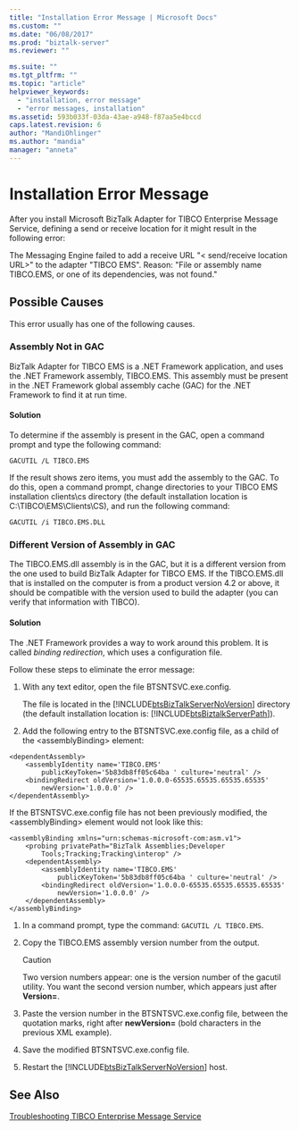 ```yaml
---
title: "Installation Error Message | Microsoft Docs"
ms.custom: ""
ms.date: "06/08/2017"
ms.prod: "biztalk-server"
ms.reviewer: ""

ms.suite: ""
ms.tgt_pltfrm: ""
ms.topic: "article"
helpviewer_keywords: 
  - "installation, error message"
  - "error messages, installation"
ms.assetid: 593b033f-03da-43ae-a948-f87aa5e4bccd
caps.latest.revision: 6
author: "MandiOhlinger"
ms.author: "mandia"
manager: "anneta"
---
```

# Installation Error Message
After you install Microsoft BizTalk Adapter for TIBCO Enterprise Message Service, defining a send or receive location for it might result in the following error:  
  
 The Messaging Engine failed to add a receive URL "\< send/receive location URL\>" to the adapter "TIBCO EMS". Reason: "File or assembly name TIBCO.EMS, or one of its dependencies, was not found."  
  
## Possible Causes  
 This error usually has one of the following causes.  
  
### Assembly Not in GAC  
 BizTalk Adapter for TIBCO EMS is a .NET Framework application, and uses the .NET Framework assembly, TIBCO.EMS. This assembly must be present in the .NET Framework global assembly cache (GAC) for the .NET Framework to find it at run time.  
  
#### Solution  
 To determine if the assembly is present in the GAC, open a command prompt and type the following command:  
  
 `GACUTIL /L TIBCO.EMS`  
  
 If the result shows zero items, you must add the assembly to the GAC. To do this, open a command prompt, change directories to your TIBCO EMS installation clients\cs directory (the default installation location is C:\TIBCO\EMS\Clients\CS), and run the following command:  
  
 `GACUTIL /i TIBCO.EMS.DLL`  
  
### Different Version of Assembly in GAC  
 The TIBCO.EMS.dll assembly is in the GAC, but it is a different version from the one used to build BizTalk Adapter for TIBCO EMS. If the TIBCO.EMS.dll that is installed on the computer is from a product version 4.2 or above, it should be compatible with the version used to build the adapter (you can verify that information with TIBCO).  
  
#### Solution  
 The .NET Framework provides a way to work around this problem. It is called *binding redirection*, which uses a configuration file.  
  
 Follow these steps to eliminate the error message:  
  
1. With any text editor, open the file BTSNTSVC.exe.config.  
  
    The file is located in the [!INCLUDE[btsBizTalkServerNoVersion](../includes/btsbiztalkservernoversion-md.md)] directory (the default installation location is: [!INCLUDE[btsBiztalkServerPath](../includes/btsbiztalkserverpath-md.md)]).  
  
2. Add the following entry to the BTSNTSVC.exe.config file, as a child of the \<assemblyBinding\> element:  
  
```  
<dependentAssembly>  
    <assemblyIdentity name='TIBCO.EMS'  
        publicKeyToken='5b83db8ff05c64ba ' culture='neutral' />  
    <bindingRedirect oldVersion='1.0.0.0-65535.65535.65535.65535'  
        newVersion='1.0.0.0' />  
</dependentAssembly>  
```  
  
 If the BTSNTSVC.exe.config file has not been previously modified, the \<assemblyBinding\> element would not look like this:  
  
```  
<assemblyBinding xmlns="urn:schemas-microsoft-com:asm.v1">  
    <probing privatePath="BizTalk Assemblies;Developer  
        Tools;Tracking;Tracking\interop" />  
    <dependentAssembly>  
        <assemblyIdentity name='TIBCO.EMS'  
            publicKeyToken='5b83db8ff05c64ba ' culture='neutral' />  
        <bindingRedirect oldVersion='1.0.0.0-65535.65535.65535.65535'  
            newVersion='1.0.0.0' />  
    </dependentAssembly>  
</assemblyBinding>  
```  
  
1. In a command prompt, type the command: `GACUTIL /L TIBCO.EMS`.  
  
2. Copy the TIBCO.EMS assembly version number from the output.  
  
   > [!CAUTION]
   >  Two version numbers appear: one is the version number of the gacutil utility. You want the second version number, which appears just after **Version=**.  
  
3. Paste the version number in the BTSNTSVC.exe.config file, between the quotation marks, right after **newVersion=** (bold characters in the previous XML example).  
  
4. Save the modified BTSNTSVC.exe.config file.  
  
5. Restart the [!INCLUDE[btsBizTalkServerNoVersion](../includes/btsbiztalkservernoversion-md.md)] host.  
  
## See Also  
 [Troubleshooting TIBCO Enterprise Message Service](../core/troubleshooting-tibco-enterprise-message-service.md)